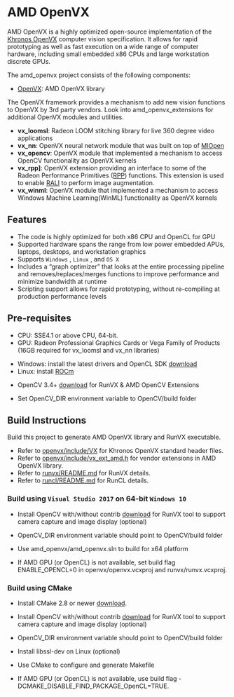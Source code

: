 # AMD OpenVX

AMD OpenVX is a highly optimized open-source implementation of the [Khronos OpenVX](https://www.khronos.org/registry/vx/) computer vision specification. It allows for rapid prototyping as well as fast execution on a wide range of computer hardware, including small embedded x86 CPUs and large workstation discrete GPUs.

The amd_openvx project consists of the following components:

* [OpenVX](openvx/README.md): AMD OpenVX library

The OpenVX framework provides a mechanism to add new vision functions to OpenVX by 3rd party vendors. Look into amd_openvx_extensions for additional OpenVX modules and utilities.

* **vx_loomsl**: Radeon LOOM stitching library for live 360 degree video applications
* **vx_nn**: OpenVX neural network module that was built on top of [MIOpen](https://github.com/ROCmSoftwarePlatform/MIOpen)
* **vx_opencv**: OpenVX module that implemented a mechanism to access OpenCV functionality as OpenVX kernels
* **vx_rpp]**: OpenVX extension providing an interface to some of the Radeon Performance Primitives ([RPP](https://github.com/GPUOpen-ProfessionalCompute-Libraries/rpp)) functions. This extension is used to enable [RALI](../rali/README.md) to perform image augmentation.
* **vx_winml**: OpenVX module that implemented a mechanism to access Windows Machine Learning(WinML) functionality as OpenVX kernels

## Features

* The code is highly optimized for both x86 CPU and OpenCL for GPU
* Supported hardware spans the range from low power embedded APUs, laptops, desktops, and workstation graphics
* Supports `Windows` , `Linux` , and `OS X`
* Includes a “graph optimizer” that looks at the entire processing pipeline and removes/replaces/merges functions to improve performance and minimize bandwidth at runtime 
* Scripting support allows for rapid prototyping, without re-compiling at production performance levels

## Pre-requisites

* CPU: SSE4.1 or above CPU, 64-bit.
* GPU: Radeon Professional Graphics Cards or Vega Family of Products (16GB required for vx_loomsl and vx_nn libraries)

 + Windows: install the latest drivers and OpenCL SDK [download](https://github.com/GPUOpen-LibrariesAndSDKs/OCL-SDK/releases)
 + Linux: install [ROCm](https://rocm.github.io/ROCmInstall.html)

* OpenCV 3.4+ [download](https://github.com/opencv/opencv/releases) for RunVX & AMD OpenCV Extensions

 + Set OpenCV_DIR environment variable to OpenCV/build folder

## Build Instructions

Build this project to generate AMD OpenVX library and RunVX executable. 

* Refer to [openvx/include/VX](openvx/include/VX) for Khronos OpenVX standard header files.
* Refer to [openvx/include/vx_ext_amd.h](openvx/include/vx_ext_amd.h) for vendor extensions in AMD OpenVX library.
* Refer to [runvx/README.md](../utilities/runvx/README.md) for RunVX details. 
* Refer to [runcl/README.md](../utilities/runcl/README.md) for RunCL details. 

### Build using `Visual Studio 2017` on 64-bit `Windows 10`

* Install OpenCV with/without contrib [download](https://github.com/opencv/opencv/releases) for RunVX tool to support camera capture and image display (optional)

 * OpenCV_DIR environment variable should point to OpenCV/build folder

* Use amd_openvx/amd_openvx.sln to build for x64 platform
* If AMD GPU (or OpenCL) is not available, set build flag ENABLE_OPENCL=0 in openvx/openvx.vcxproj and runvx/runvx.vcxproj.

### Build using CMake

* Install CMake 2.8 or newer [download](http://cmake.org/download/).
* Install OpenCV with/without contrib [download](https://github.com/opencv/opencv/releases) for RunVX tool to support camera capture and image display (optional)

 * OpenCV_DIR environment variable should point to OpenCV/build folder

* Install libssl-dev on Linux (optional)
* Use CMake to configure and generate Makefile
* If AMD GPU (or OpenCL) is not available, use build flag -DCMAKE_DISABLE_FIND_PACKAGE_OpenCL=TRUE.
